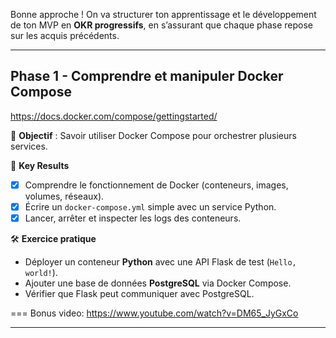 Bonne approche ! On va structurer ton apprentissage et le développement de ton MVP en **OKR progressifs**, en s’assurant que chaque phase repose sur les acquis précédents.  

---

## **Phase 1 - Comprendre et manipuler Docker Compose**

https://docs.docker.com/compose/gettingstarted/

🎯 **Objectif** : Savoir utiliser Docker Compose pour orchestrer plusieurs services.  

🔹 **Key Results**

- [x] Comprendre le fonctionnement de Docker (conteneurs, images, volumes, réseaux).  
- [x] Écrire un `docker-compose.yml` simple avec un service Python.  
- [x] Lancer, arrêter et inspecter les logs des conteneurs.  
<!-- - [ ] Ajouter un volume pour persister des données.  >>> not in use for this first flask test -->

🛠 **Exercice pratique**

- Déployer un conteneur **Python** avec une API Flask de test (`Hello, world!`).  
- Ajouter une base de données **PostgreSQL** via Docker Compose.  
- Vérifier que Flask peut communiquer avec PostgreSQL.  

=== Bonus video: https://www.youtube.com/watch?v=DM65_JyGxCo

---
